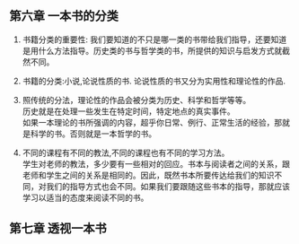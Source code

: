 ## 第六章 一本书的分类  

1. 书籍分类的重要性: 我们要知道的不只是哪一类的书带给我们指导，还要知道是用什么方法指导。历史类的书与哲学类的书，所提供的知识与启发方式就截然不同。  

2. 书籍的分类:小说,论说性质的书. 论说性质的书又分为实用性和理论性的作品.  

3. 照传统的分法，理论性的作品会被分类为历史、科学和哲学等等。  
历史就是在处理一些发生在特定时间，特定地点的真实事件。  
如果一本理论的书所强调的内容，超乎你日常、例行、正常生活的经验，那就是科学的书。否则就是一本哲学的书。

4. 不同的课程有不同的教法,不同的课程也有不同的学习方法。  
学生对老师的教法，多少要有一些相对的回应。书本与阅读者之间的关系，跟老师和学生之间的关系是相同的。因此，既然书本所要传达给我们的知识不同，对我们的指导方式也会不同。如果我们要跟随这些书本的指导，那就应该学习以适当的态度来阅读不同的书。


## 第七章 透视一本书









